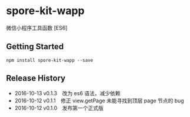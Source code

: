 # spore-kit-wapp
微信小程序工具函数 [ES6]

## Getting Started

```shell
npm install spore-kit-wapp --save
```

## Release History

 * 2016-10-13 v0.1.3 改为 es6 语法，减少依赖
 * 2016-10-12 v0.1.1 修正 view.getPage 未能寻找到顶层 page 节点的 bug
 * 2016-10-12 v0.1.0 发布第一个正式版
